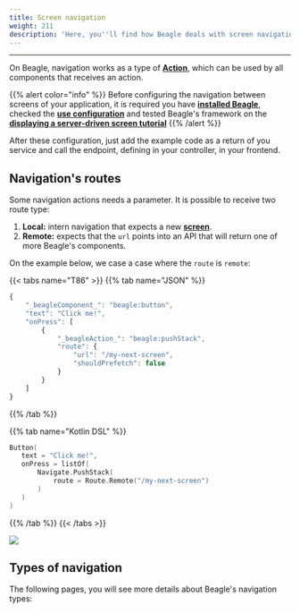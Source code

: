 ```yaml
---
title: Screen navigation
weight: 211
description: 'Here, you''ll find how Beagle deals with screen navigation.'
---
```


---

On Beagle, navigation works as a type of [**Action**](../../../../api/actions/), which can be used by all components that receives an action.

{{% alert color="info" %}}
Before configuring the navigation between screens of your application, it is required you have [**installed Beagle**](../../../get-started/installing-beagle/), checked the [**use configuration**](../../../get-started/using-beagle/) and tested Beagle's framework on the [**displaying a server-driven screen tutorial**](../../../how-to-display-a-screen#displaying-a-server-driven-screen)
{{% /alert %}}

After these configuration, just add the example code as a return of you service and call the endpoint, defining in your controller,  in your frontend. 

## Navigation's routes

Some navigation actions needs a parameter. It is possible to receive two route type: 

1. **Local:** intern navigation that expects a new [**screen**](../../api/screen/).
2. **Remote:** expects that the `url` points into an API that will return one of more Beagle's components.

On the example below, we case a case where the `route` is `remote`:

{{< tabs name="T86" >}}
{{% tab name="JSON" %}}
```javascript
{
    "_beagleComponent_": "beagle:button",
    "text": "Click me!",
    "onPress": [
        {
            "_beagleAction_": "beagle:pushStack",
            "route": {
                "url": "/my-next-screen",
                "shouldPrefetch": false
            }
        }
    ]
}
```
{{% /tab %}}

{{% tab name="Kotlin DSL" %}}
```kotlin
Button(
   text = "Click me!",
   onPress = listOf(
       Navigate.PushStack(
           route = Route.Remote("/my-next-screen")
       )
   )
)
```
{{% /tab %}}
{{< /tabs >}}

![](/assets%2F-M-Qy7jZbUpzGRP5GbCZ%2F-MB0DuGx28NQeWEgD746%2F-MB0r5wLqOLNjqhX_8g_%2Fnavigate-remote.gif?alt=media&token=0b93b43c-8a51-40e8-b96d-76482546e719)

## Types of navigation

The following pages, you will see more details about Beagle's navigation types:
